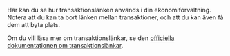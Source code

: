 Här kan du se hur transaktionslänken används i din ekonomiförvaltning. Notera att du kan ta bort länken mellan transaktioner, och att du kan även få dem att byta plats.

Om du vill läsa mer om transaktionslänkar, se den [officiella dokumentationen om transaktionslänkar](https://docs.firefly-iii.org/advanced-concepts/links).